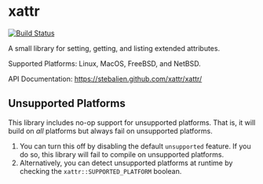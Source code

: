 xattr
=====

[![Build Status](https://travis-ci.org/Stebalien/xattr.svg?branch=master)](https://travis-ci.org/Stebalien/xattr)

A small library for setting, getting, and listing extended attributes.

Supported Platforms: Linux, MacOS, FreeBSD, and NetBSD.

API Documentation: https://stebalien.github.com/xattr/xattr/

Unsupported Platforms
--------------------------

This library includes no-op support for unsupported platforms. That is, it will
build on *all* platforms but always fail on unsupported platforms.

1. You can turn this off by disabling the default `unsupported` feature. If you
   do so, this library will fail to compile on unsupported platforms.
2. Alternatively, you can detect unsupported platforms at runtime by checking
   the `xattr::SUPPORTED_PLATFORM` boolean.

